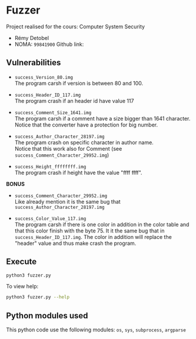 # Fuzzer

Project realised for the cours: Computer System Security
- Rémy Detobel
- NOMA: `99841900`
Github link: 


## Vulnerabilities

- `success_Version_80.img`    
    The program carsh if version is between 80 and 100. 

- `success_Header_ID_117.img`    
    The program crash if an header id have value 117

- `success_Comment_Size_1641.img`    
    The program carsh if a comment have a size bigger than 1641 character. Notice that the converter
    have a protection for big number.

- `success_Author_Character_28197.img`    
    The program crash on specific character in author name.   
    Notice that this work also for Comment (see `success_Comment_Character_29952.img`)

- `success_Height_ffffffff.img`    
    The program crash if height have the value "ffff ffff".


**BONUS**

- `success_Comment_Character_29952.img`    
    Like already mention it is the same bug that `success_Author_Character_28197.img`

- `success_Color_Value_117.img`    
    The program carsh if there is one color in addition in the color table and that this color
    finish with the byte 75. It it the same bug that in `success_Header_ID_117.img`. The color
    in addition will replace the "header" value and thus make crash the program.


## Execute

```BASH
python3 fuzzer.py
```

To view help:
```BASH
python3 fuzzer.py --help
```


## Python modules used
This python code use the following modules: `os`, `sys`, `subprocess`, `argparse`
